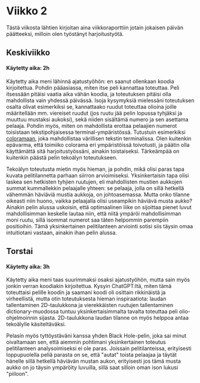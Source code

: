 # Viikko 2

Tästä viikosta lähtien kirjoitan aina viikkoraporttiin jotain jokaisen päivän päätteeksi, milloin olen työstänyt harjoitustyötä.

## Keskiviikko
#### Käytetty aika: 2h

Käytetty aika meni lähinnä ajatustyöhön: en saanut ollenkaan koodia kirjoitettua. Pohdin pääasiassa, miten itse peli kannattaa toteuttaa. Peli itsessään pitäisi vaatia aika vähän koodia, ja toteutuksen pitäisi olla mahdollista vain yhdessä päivässä. Isoja kysymyksiä mielessäni toteutuksen osalta olivat esimerkiksi se, kannattaako ruudut toteuttaa olioina joille määritellään mm. viereiset ruudut (jos ruutu jää pelin lopussa tyhjäksi ja muuttuu mustaksi aukoksi), sekä niiden sisältämä numero ja sen asettama pelaaja. Pohdin myös, miten on mahdollista erottaa pelaajien numerot toisistaan tekstipohjaisessa terminal-ympäristössä. Tutustuin esimerkiksi [coloramaan](https://pypi.org/project/colorama/), joka mahdollistaa värillisen tekstin terminalissa. Olen kuitenkin epävarma, että toimiiko colorama eri ympäristöissä toivotusti, ja päätin olla käyttämättä sitä harjoitustyössäni, ainakin toistaiseksi. Tärkeämpää on kuitenkin päästä pelin tekoälyn toteutukseen.

Tekoälyn toteutusta mietin myös hieman, ja pohdin, mikä olisi paras tapa kuvata pelitilannetta parhaan siirron arvioimiseksi. Yksinkertaisin tapa olisi laskea sen hetkisten tyhjien ruutujen, eli mahdollisten mustien aukkojen summat kummallekkin pelaajalle yhteen: se pelaaja, jolla on sillä hetkellä vähemmän häviäviä mustia aukkoja, on johtoasemassa. Mutta onko tilanne oikeasti niin huono, vaikka pelaajalla olisi useampikin häviävä musta aukko? Ainakin pelin alussa uskoisin, että optimaalinen liike on sijoittaa pienet luvut mahdollisimman keskelle lautaa niin, että niitä ympäröi mahdollisimman moni ruutu, sillä isommat numerot saa täten helpommin parempiin positioihin. Tämä yksinkertainen pelitilanteen arviointi sotisi siis täysin omaa intuitiotani vastaan, ainakin ihan pelin alussa.

## Torstai
#### Käytetty aika: 3h

Käytetty aika meni taas suurimmaksi osaksi ajatustyöhön, mutta sain myös jonkin verran koodiakin kirjoitettua. Kysyin ChatGPT:ltä, miten tämä toteuttaisi pelille koodin ja saamani koodi oli osittain rikkinäistä ja virheellistä, mutta otin toteutuksesta hieman inspiraatiota: laudan tallentaminen 2D-taulukkona ja vierekkäisten ruutujen tallentaminen dictionary-muodossa tuntuu yksinkertaisimmalta tavalta toteuttaa peli olio-ohjelmoinnin sijasta. 2D-taulukkona laudan tilanne on myös helppoa antaa tekoälylle käsiteltäväksi.

Pelasin myös tyttöystäväni kanssa yhden Black Hole-pelin, joka sai minut oivaltamaan sen, että aiemmin pohtimani yksinkertainen toteutus pelitilanteen analysoimiseksi ei ole paras. Joissain pelitilanteissa, erityisesti loppupuolella peliä parasta on se, että "autat" toista pelaajaa ja täytät hänelle sillä hetkellä häviävän mustan aukon, erityisesti jos tämä musta aukko on jo täysin ympäröity luvuilla, sillä saat silloin oman ison lukusi "piiloon".
